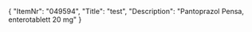{
  "ItemNr": "049594",
  "Title": "test",
  "Description": "Pantoprazol Pensa, enterotablett 20 mg"
}